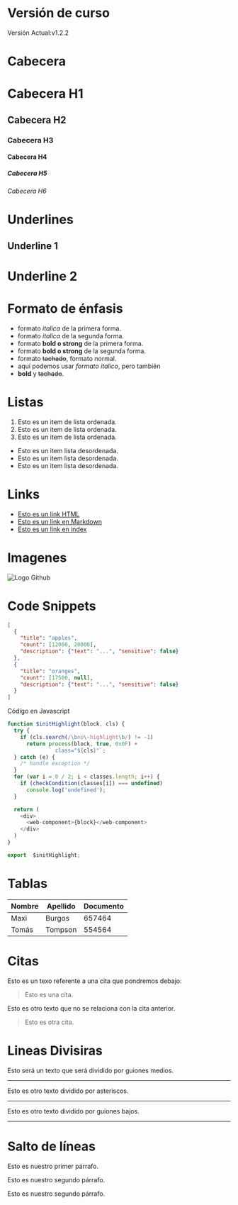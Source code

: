 # Versión de curso
Versión Actual:v1.2.2

# Cabecera 
# Cabecera H1
## Cabecera H2
### Cabecera H3
#### Cabecera H4
##### Cabecera H5
###### Cabecera H6

# Underlines
Underline 1
-----------

Underline 2
===========
# Formato de énfasis
- formato *italica* de la primera forma.
- formato _italica_ de la segunda forma.
- formato **bold o strong** de la primera forma.
- formato __bold o strong__ de la segunda forma.
- formato ~~tachado~~, formato normal.
- aquí podemos usar *formato italico*, pero también
- **bold** y ~~tachado~~.

# Listas
1. Esto es un item de lista ordenada.
2. Esto es un item de lista ordenada.
3. Esto es un item de lista ordenada.
- Esto es un item  lista desordenada.                 
- Esto es un item  lista desordenada.                 
- Esto es un item  lista desordenada. 

# Links
- <a href="http://google.com">Esto es un link HTML</a>
- [Esto es un link en Markdown](http://google.com)
- [Esto es un link en index](index.http)

# Imagenes
![Logo Github](https://cdn.icon-icons.com/icons2/2351/PNG/512/logo_github_icon_143196.png)

# Code Snippets
```JSON
[
  {
    "title": "apples",
    "count": [12000, 20000],
    "description": {"text": "...", "sensitive": false}
  },
  {
    "title": "oranges",
    "count": [17500, null],
    "description": {"text": "...", "sensitive": false}
  }
]
```
Código en Javascript
```Javascript
function $initHighlight(block, cls) {
  try {
    if (cls.search(/\bno\-highlight\b/) != -1)
      return process(block, true, 0x0F) +
             ` class="${cls}"`;
  } catch (e) {
    /* handle exception */
  }
  for (var i = 0 / 2; i < classes.length; i++) {
    if (checkCondition(classes[i]) === undefined)
      console.log('undefined');
  }

  return (
    <div>
      <web-component>{block}</web-component>
    </div>
  )
}

export  $initHighlight;
```
# Tablas
|Nombre | Apellido | Documento |
| ----- | -------- | --------- |
| Maxi  | Burgos   | 657464    |
| Tomás | Tompson  | 554564    |

# Citas
Esto es un texo referente a una cita que pondremos debajo:
> Esto es una cita.



Esto es otro texto que no se relaciona con la cita anterior.
> Esto es otra cita.

# Lineas Divisiras
Esto será un texto que será dividido por guiones medios.

---
Esto es otro texto dividido por asteriscos.

***
Esto es otro texto dividido por guiones bajos.
___

# Salto de líneas
Esto es nuestro primer párrafo.

Esto es nuestro segundo párrafo.

Esto es nuestro segundo párrafo.

  